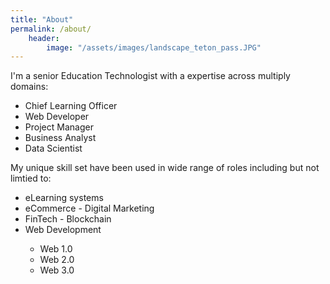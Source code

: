```yaml
---
title: "About"
permalink: /about/
	header:
		image: "/assets/images/landscape_teton_pass.JPG"
---
```

I'm a senior Education Technologist with a expertise across multiply domains:
<ul>
	<li> Chief Learning Officer	</li>
	<li> Web Developer			</li>
	<li> Project Manager		</li> 
	<li> Business Analyst		</li>
	<li> Data Scientist			</li>
</ul>

<p>
My unique skill set have been used in wide range of roles including but not limtied to:
</p>

<ul>
	<li>eLearning systems</li>
	<li>eCommerce - Digital Marketing</li> 
	<li>FinTech - Blockchain</li>
	<li>Web Development  </li>
		 <ul>
			<li>Web 1.0 </li>
			<li>Web 2.0 </li>
			<li>Web 3.0 </li>
		</ul>
</ul>


 